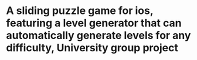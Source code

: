 # A sliding puzzle game for ios, featuring a level generator that can automatically generate levels for any difficulty, University group project

